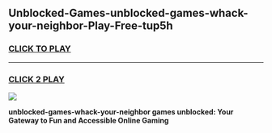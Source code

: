 
## Unblocked-Games-unblocked-games-whack-your-neighbor-Play-Free-tup5h
<h3>
<a href="https://premium76.site?title=unblocked-games-whack-your-neighbor&ref=19M">CLICK TO PLAY</a></h3>
<hr>

<h3>
<a href="https://premium76.site?title=unblocked-games-whack-your-neighbor&ref=19M">CLICK 2 PLAY</a>
  
</h3>

<a href="https://premium76.site?title=unblocked-games-whack-your-neighbor&ref=19M"><img src="https://clearcache.store/games.png"></a>


**unblocked-games-whack-your-neighbor games unblocked: Your Gateway to Fun and Accessible Online Gaming**
